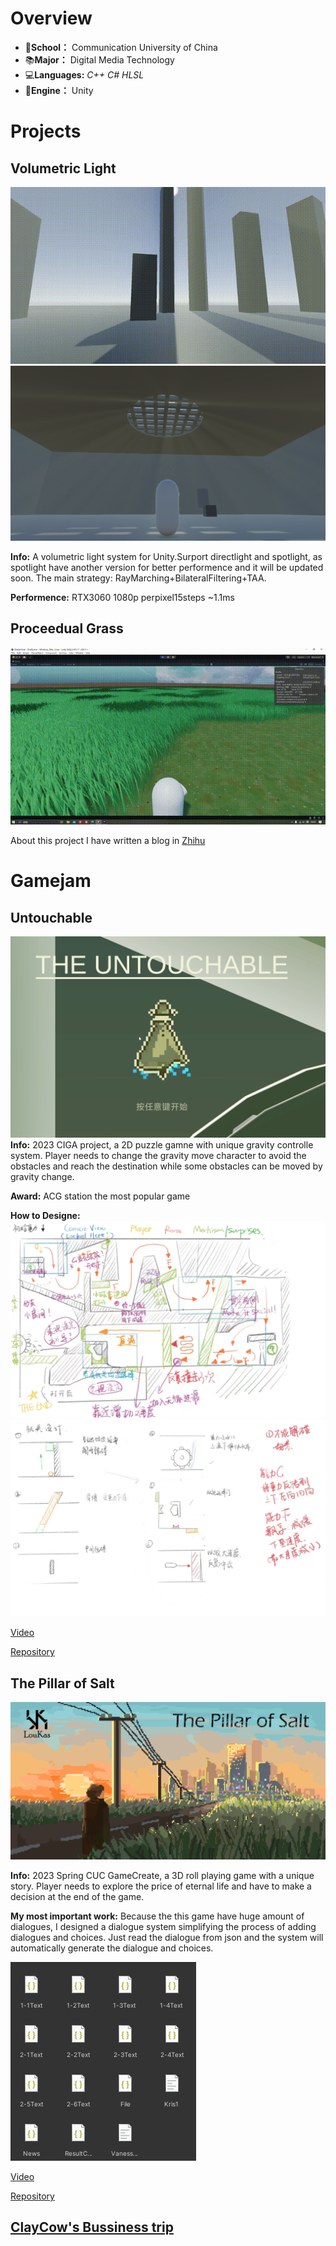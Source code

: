 # Overview

- 🏫**School：** Communication University of China
- 📚**Major：** Digital Media Technology
- 💻**Languages:** *C++* *C#* *HLSL*
- 📘**Engine：** Unity

# Projects

## Volumetric Light

![Volumetric Light Demo](Resources/VolumetricLightDemo.gif)
![Volumetric Light](Resources/VolumetricLight.png)

**Info:** A volumetric light system for Unity.Surport directlight and spotlight, as spotlight have another version for better performence and it will be updated soon. The main strategy: RayMarching+BilateralFiltering+TAA.

**Performence:** RTX3060 1080p perpixel15steps ~1.1ms

## Proceedual Grass

![Proceedual Grass](Resources/ProceedualGrassDemo.gif)

About this project I have written a blog in [Zhihu](https://zhuanlan.zhihu.com/p/678303909)

# Gamejam

## Untouchable

![Untouchable](Resources/untouchable.png)
**Info:** 2023 CIGA project, a 2D puzzle gamne with unique gravity controlle system. Player needs to change the gravity move character to avoid the obstacles and reach the destination while some obstacles can be moved by gravity change.

**Award:** ACG station the most popular game

**How to Designe:**
![Design](Resources/design1.jpg)
![Design](Resources/design2.jpg)

[Video](https://www.bilibili.com/video/BV1uW4y1f7oq/?spm_id_from=333.999.0.0&vd_source=31076ab99ae3727137c5c3925b3c8d2f)

[Repository](https://github.com/MonologistGames/Touch)

## The Pillar of Salt

![The Pillar of Salt](Resources/pillarofsalt.png)

**Info:** 2023 Spring CUC GameCreate, a 3D roll playing game with a unique story. Player needs to explore the price of eternal life and have to make a decision at the end of the game.

**My most important work:** Because the this game have huge amount of dialogues, I designed a dialogue system simplifying the process of adding dialogues and choices. Just read the dialogue from json and the system will automatically generate the dialogue and choices.

![Dialogue](Resources/jsonfile.png)

[Video](https://www.bilibili.com/video/BV1Do4y1M7qZ/)

[Repository](https://github.com/Viking-wei/GameCreate2)

## [ClayCow's Bussiness trip](https://www.bilibili.com/video/BV1f34y1H7dU/?spm_id_from=333.999.0.0&vd_source=31076ab99ae3727137c5c3925b3c8d2f)
